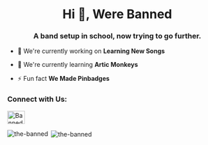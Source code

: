 <h1 align="center">Hi 👋, Were Banned</h1>
<h3 align="center">A band setup in school, now trying to go further.</h3>

- 🔭 We're currently working on **Learning New Songs**

- 🌱 We're currently learning **Artic Monkeys**

- ⚡ Fun fact **We Made Pinbadges**

<h3 align="left">Connect with Us:</h3>
<p align="left">
<a href="https://www.youtube.com/channel/UCMCAxstGoestGdZYutxobXQ" target="blank"><img align="center" src="https://raw.githubusercontent.com/rahuldkjain/github-profile-readme-generator/master/src/images/icons/Social/youtube.svg" alt="Banned Youtube" height="30" width="40" /></a>

<p><img align="left" src="https://github-readme-stats.vercel.app/api/top-langs?username=the-banned&show_icons=true&locale=en&layout=compact" alt="the-banned" /></p>

<p>&nbsp;<img align="center" src="https://github-readme-stats.vercel.app/api?username=the-banned&show_icons=true&locale=en" alt="the-banned" /></p>

